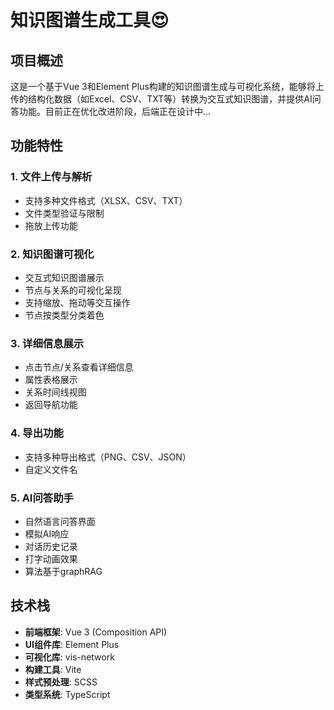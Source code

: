 # 知识图谱生成工具😍

## 项目概述

这是一个基于Vue 3和Element Plus构建的知识图谱生成与可视化系统，能够将上传的结构化数据（如Excel、CSV、TXT等）转换为交互式知识图谱，并提供AI问答功能。目前正在优化改进阶段，后端正在设计中...

## 功能特性

### 1. 文件上传与解析
- 支持多种文件格式（XLSX、CSV、TXT）
- 文件类型验证与限制
- 拖放上传功能

### 2. 知识图谱可视化
- 交互式知识图谱展示
- 节点与关系的可视化呈现
- 支持缩放、拖动等交互操作
- 节点按类型分类着色

### 3. 详细信息展示
- 点击节点/关系查看详细信息
- 属性表格展示
- 关系时间线视图
- 返回导航功能

### 4. 导出功能
- 支持多种导出格式（PNG、CSV、JSON）
- 自定义文件名

### 5. AI问答助手
- 自然语言问答界面
- 模拟AI响应
- 对话历史记录
- 打字动画效果
- 算法基于graphRAG

## 技术栈

- **前端框架**: Vue 3 (Composition API)
- **UI组件库**: Element Plus
- **可视化库**: vis-network
- **构建工具**: Vite
- **样式预处理**: SCSS
- **类型系统**: TypeScript
